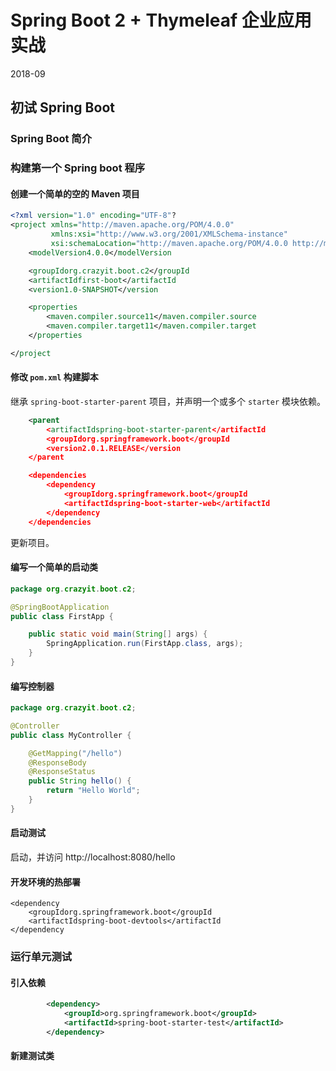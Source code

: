 # Spring Boot 2 + Thymeleaf 企业应用实战

2018-09

## 初试 Spring Boot

### Spring Boot 简介



### 构建第一个 Spring boot 程序

#### 创建一个简单的空的 Maven 项目

``` xml
<?xml version="1.0" encoding="UTF-8"?
<project xmlns="http://maven.apache.org/POM/4.0.0"
         xmlns:xsi="http://www.w3.org/2001/XMLSchema-instance"
         xsi:schemaLocation="http://maven.apache.org/POM/4.0.0 http://maven.apache.org/xsd/maven-4.0.0.xsd"
    <modelVersion4.0.0</modelVersion

    <groupIdorg.crazyit.boot.c2</groupId
    <artifactIdfirst-boot</artifactId
    <version1.0-SNAPSHOT</version

    <properties
        <maven.compiler.source11</maven.compiler.source
        <maven.compiler.target11</maven.compiler.target
    </properties

</project
```

#### 修改 `pom.xml` 构建脚本

继承 `spring-boot-starter-parent` 项目，并声明一个或多个 `starter` 模块依赖。

``` xml
    <parent
        <artifactIdspring-boot-starter-parent</artifactId
        <groupIdorg.springframework.boot</groupId
        <version2.0.1.RELEASE</version
    </parent

    <dependencies
        <dependency
            <groupIdorg.springframework.boot</groupId
            <artifactIdspring-boot-starter-web</artifactId
        </dependency
    </dependencies
```

更新项目。

#### 编写一个简单的启动类

``` java
package org.crazyit.boot.c2;

@SpringBootApplication
public class FirstApp {

    public static void main(String[] args) {
        SpringApplication.run(FirstApp.class, args);
    }
}
```



#### 编写控制器

``` java
package org.crazyit.boot.c2;

@Controller
public class MyController {

    @GetMapping("/hello")
    @ResponseBody
    @ResponseStatus
    public String hello() {
        return "Hello World";
    }
}
```



#### 启动测试

启动，并访问 http://localhost:8080/hello

#### 开发环境的热部署

```
<dependency
    <groupIdorg.springframework.boot</groupId
    <artifactIdspring-boot-devtools</artifactId
</dependency
```



### 运行单元测试

#### 引入依赖

``` xml
        <dependency>
            <groupId>org.springframework.boot</groupId>
            <artifactId>spring-boot-starter-test</artifactId>
        </dependency>
```

#### 新建测试类

``` java
```

